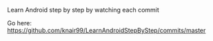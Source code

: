 Learn Android step by step by watching each commit

Go here: https://github.com/knair99/LearnAndroidStepByStep/commits/master


